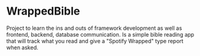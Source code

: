 # WrappedBible
Project to learn the ins and outs of framework development as well as frontend, backend, database communication. Is a simple bible reading app that will track what you read and give a "Spotify Wrapped" type report when asked. 
